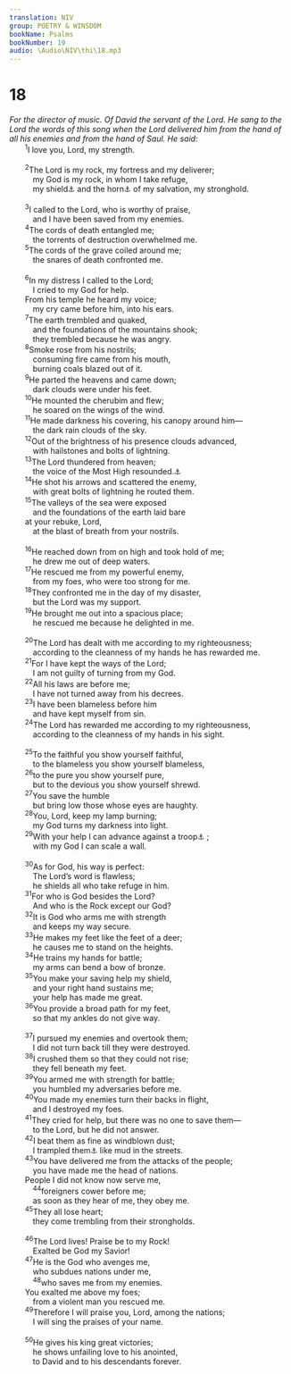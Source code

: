 ```yaml
---
translation: NIV
group: POETRY & WINSDOM
bookName: Psalms 
bookNumber: 19
audio: \Audio\NIV\thi\18.mp3
---
```


<div class="title"><h1>18</h1><i>For the director of music. Of David the servant of the Lord. He sang to the Lord the words of this song when the Lord delivered him from the hand of all his enemies and from the hand of Saul. He said:</i></div>
<span class="verse thi_18_1">  <sup>1</sup>I love you, Lord, my strength. <br/><br/></span>
<span class="verse thi_18_2">  <sup>2</sup>The Lord is my rock, my fortress and my deliverer; <br/>   my God is my rock, in whom I take refuge, <br/>   my shield<a data-toggle="tooltip" data-placement="bottom" title="Or sovereign">⚓</a> and the horn<a data-toggle="tooltip" data-placement="bottom" title="here symbolizes strength.">⚓</a> of my salvation, my stronghold. <br/><br/></span>
<span class="verse thi_18_3">  <sup>3</sup>I called to the Lord, who is worthy of praise, <br/>   and I have been saved from my enemies. <br/></span>
<span class="verse thi_18_4">  <sup>4</sup>The cords of death entangled me; <br/>   the torrents of destruction overwhelmed me. <br/></span>
<span class="verse thi_18_5">  <sup>5</sup>The cords of the grave coiled around me; <br/>   the snares of death confronted me. <br/><br/></span>
<span class="verse thi_18_6">  <sup>6</sup>In my distress I called to the Lord; <br/>   I cried to my God for help. <br/>  From his temple he heard my voice; <br/>   my cry came before him, into his ears. <br/></span>
<span class="verse thi_18_7">  <sup>7</sup>The earth trembled and quaked, <br/>   and the foundations of the mountains shook; <br/>   they trembled because he was angry. <br/></span>
<span class="verse thi_18_8">  <sup>8</sup>Smoke rose from his nostrils; <br/>   consuming fire came from his mouth, <br/>   burning coals blazed out of it. <br/></span>
<span class="verse thi_18_9">  <sup>9</sup>He parted the heavens and came down; <br/>   dark clouds were under his feet. <br/></span>
<span class="verse thi_18_10">  <sup>10</sup>He mounted the cherubim and flew; <br/>   he soared on the wings of the wind. <br/></span>
<span class="verse thi_18_11">  <sup>11</sup>He made darkness his covering, his canopy around him— <br/>   the dark rain clouds of the sky. <br/></span>
<span class="verse thi_18_12">  <sup>12</sup>Out of the brightness of his presence clouds advanced, <br/>   with hailstones and bolts of lightning. <br/></span>
<span class="verse thi_18_13">  <sup>13</sup>The Lord thundered from heaven; <br/>   the voice of the Most High resounded.<a data-toggle="tooltip" data-placement="bottom" title="Some Hebrew manuscripts and Septuagint (see also 2 Samuel 22:14); most Hebrew manuscripts resounded, / amid hailstones and bolts of lightning">⚓</a><br/></span>
<span class="verse thi_18_14">  <sup>14</sup>He shot his arrows and scattered the enemy, <br/>   with great bolts of lightning he routed them. <br/></span>
<span class="verse thi_18_15">  <sup>15</sup>The valleys of the sea were exposed <br/>   and the foundations of the earth laid bare <br/>  at your rebuke, Lord, <br/>   at the blast of breath from your nostrils. <br/><br/></span>
<span class="verse thi_18_16">  <sup>16</sup>He reached down from on high and took hold of me; <br/>   he drew me out of deep waters. <br/></span>
<span class="verse thi_18_17">  <sup>17</sup>He rescued me from my powerful enemy, <br/>   from my foes, who were too strong for me. <br/></span>
<span class="verse thi_18_18">  <sup>18</sup>They confronted me in the day of my disaster, <br/>   but the Lord was my support. <br/></span>
<span class="verse thi_18_19">  <sup>19</sup>He brought me out into a spacious place; <br/>   he rescued me because he delighted in me. <br/><br/></span>
<span class="verse thi_18_20">  <sup>20</sup>The Lord has dealt with me according to my righteousness; <br/>   according to the cleanness of my hands he has rewarded me. <br/></span>
<span class="verse thi_18_21">  <sup>21</sup>For I have kept the ways of the Lord; <br/>   I am not guilty of turning from my God. <br/></span>
<span class="verse thi_18_22">  <sup>22</sup>All his laws are before me; <br/>   I have not turned away from his decrees. <br/></span>
<span class="verse thi_18_23">  <sup>23</sup>I have been blameless before him <br/>   and have kept myself from sin. <br/></span>
<span class="verse thi_18_24">  <sup>24</sup>The Lord has rewarded me according to my righteousness, <br/>   according to the cleanness of my hands in his sight. <br/><br/></span>
<span class="verse thi_18_25">  <sup>25</sup>To the faithful you show yourself faithful, <br/>   to the blameless you show yourself blameless, <br/></span>
<span class="verse thi_18_26">  <sup>26</sup>to the pure you show yourself pure, <br/>   but to the devious you show yourself shrewd. <br/></span>
<span class="verse thi_18_27">  <sup>27</sup>You save the humble <br/>   but bring low those whose eyes are haughty. <br/></span>
<span class="verse thi_18_28">  <sup>28</sup>You, Lord, keep my lamp burning; <br/>   my God turns my darkness into light. <br/></span>
<span class="verse thi_18_29">  <sup>29</sup>With your help I can advance against a troop<a data-toggle="tooltip" data-placement="bottom" title="Or can run through a barricade">⚓</a> ; <br/>   with my God I can scale a wall. <br/><br/></span>
<span class="verse thi_18_30">  <sup>30</sup>As for God, his way is perfect: <br/>   The Lord’s word is flawless; <br/>   he shields all who take refuge in him. <br/></span>
<span class="verse thi_18_31">  <sup>31</sup>For who is God besides the Lord? <br/>   And who is the Rock except our God? <br/></span>
<span class="verse thi_18_32">  <sup>32</sup>It is God who arms me with strength <br/>   and keeps my way secure. <br/></span>
<span class="verse thi_18_33">  <sup>33</sup>He makes my feet like the feet of a deer; <br/>   he causes me to stand on the heights. <br/></span>
<span class="verse thi_18_34">  <sup>34</sup>He trains my hands for battle; <br/>   my arms can bend a bow of bronze. <br/></span>
<span class="verse thi_18_35">  <sup>35</sup>You make your saving help my shield, <br/>   and your right hand sustains me; <br/>   your help has made me great. <br/></span>
<span class="verse thi_18_36">  <sup>36</sup>You provide a broad path for my feet, <br/>   so that my ankles do not give way. <br/><br/></span>
<span class="verse thi_18_37">  <sup>37</sup>I pursued my enemies and overtook them; <br/>   I did not turn back till they were destroyed. <br/></span>
<span class="verse thi_18_38">  <sup>38</sup>I crushed them so that they could not rise; <br/>   they fell beneath my feet. <br/></span>
<span class="verse thi_18_39">  <sup>39</sup>You armed me with strength for battle; <br/>   you humbled my adversaries before me. <br/></span>
<span class="verse thi_18_40">  <sup>40</sup>You made my enemies turn their backs in flight, <br/>   and I destroyed my foes. <br/></span>
<span class="verse thi_18_41">  <sup>41</sup>They cried for help, but there was no one to save them— <br/>   to the Lord, but he did not answer. <br/></span>
<span class="verse thi_18_42">  <sup>42</sup>I beat them as fine as windblown dust; <br/>   I trampled them<a data-toggle="tooltip" data-placement="bottom" title="Many Hebrew manuscripts, Septuagint, Syriac and Targum (see also 2 Samuel 22:43); Masoretic Text I poured them out">⚓</a> like mud in the streets. <br/></span>
<span class="verse thi_18_43">  <sup>43</sup>You have delivered me from the attacks of the people; <br/>   you have made me the head of nations. <br/>  People I did not know now serve me, <br/></span>
<span class="verse thi_18_44">   <sup>44</sup>foreigners cower before me; <br/>   as soon as they hear of me, they obey me. <br/></span>
<span class="verse thi_18_45">  <sup>45</sup>They all lose heart; <br/>   they come trembling from their strongholds. <br/><br/></span>
<span class="verse thi_18_46">  <sup>46</sup>The Lord lives! Praise be to my Rock! <br/>   Exalted be God my Savior! <br/></span>
<span class="verse thi_18_47">  <sup>47</sup>He is the God who avenges me, <br/>   who subdues nations under me, <br/></span>
<span class="verse thi_18_48">   <sup>48</sup>who saves me from my enemies. <br/>  You exalted me above my foes; <br/>   from a violent man you rescued me. <br/></span>
<span class="verse thi_18_49">  <sup>49</sup>Therefore I will praise you, Lord, among the nations; <br/>   I will sing the praises of your name. <br/><br/></span>
<span class="verse thi_18_50">  <sup>50</sup>He gives his king great victories; <br/>   he shows unfailing love to his anointed, <br/>   to David and to his descendants forever. <br/></span>
